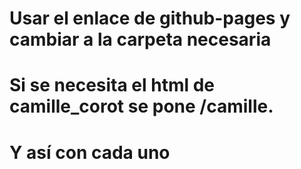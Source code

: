 # Usar el enlace de github-pages y cambiar a la carpeta necesaria
# Si se necesita el html de camille_corot se pone /camille.
# Y así con cada uno
